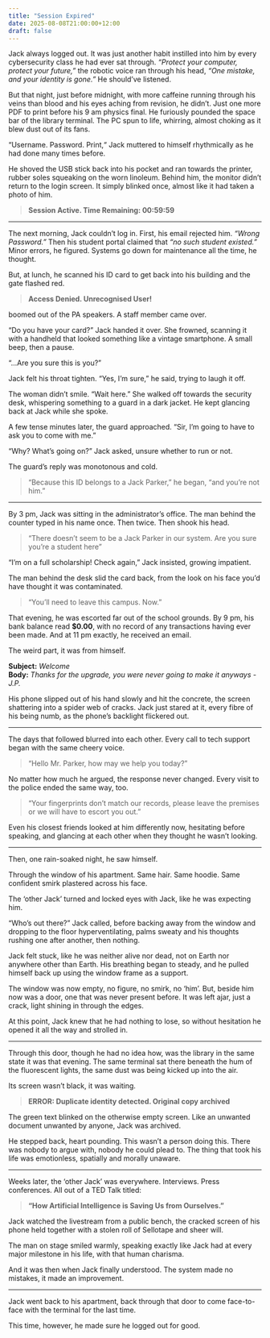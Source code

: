 ```yaml
---
title: "Session Expired"
date: 2025-08-08T21:00:00+12:00
draft: false
---
```


Jack always logged out. It was just another habit instilled into him by every cybersecurity class he had ever sat through. *“Protect your computer, protect your future,”* the robotic voice ran through his head, *“One mistake, and your identity is gone.”* He should’ve listened.  

But that night, just before midnight, with more caffeine running through his veins than blood and his eyes aching from revision, he didn’t. Just one more PDF to print before his 9 am physics final. He furiously pounded the space bar of the library terminal. The PC spun to life, whirring, almost choking as it blew dust out of its fans.  

 “Username. Password. Print,“ Jack muttered to himself rhythmically as he had done many times before.

He shoved the USB stick back into his pocket and ran towards the printer, rubber soles squeaking on the worn linoleum. Behind him, the monitor didn’t return to the login screen. It simply blinked once, almost like it had taken a photo of him.  

> **Session Active. Time Remaining: 00:59:59**

---

The next morning, Jack couldn’t log in. First, his email rejected him. *“Wrong Password.”* Then his student portal claimed that *“no such student existed.”* Minor errors, he figured. Systems go down for maintenance all the time, he thought.  

But, at lunch, he scanned his ID card to get back into his building and the gate flashed red.  

> **Access Denied. Unrecognised User!**

boomed out of the PA speakers. A staff member came over.  

“Do you have your card?” Jack handed it over. She frowned, scanning it with a handheld that looked something like a vintage smartphone. A small beep, then a pause.  

“...Are you sure this is you?”  

Jack felt his throat tighten. “Yes, I’m sure,” he said, trying to laugh it off.  

The woman didn’t smile. “Wait here.” She walked off towards the security desk, whispering something to a guard in a dark jacket. He kept glancing back at Jack while she spoke.  

A few tense minutes later, the guard approached. “Sir, I’m going to have to ask you to come with me.”  

“Why? What’s going on?” Jack asked, unsure whether to run or not.  

The guard’s reply was monotonous and cold.  

> “Because this ID belongs to a Jack Parker,” he began, “and you’re not him.”

---

By 3 pm, Jack was sitting in the administrator’s office. The man behind the counter typed in his name once. Then twice. Then shook his head.  

> “There doesn’t seem to be a Jack Parker in our system. Are you sure you’re a student here”

“I’m on a full scholarship! Check again,” Jack insisted, growing impatient.  

The man behind the desk slid the card back, from the look on his face you’d have thought it was contaminated.  

> “You’ll need to leave this campus. Now.”

That evening, he was escorted far out of the school grounds. By 9 pm, his bank balance read **$0.00**, with no record of any transactions having ever been made. And at 11 pm exactly, he received an email.  

The weird part, it was from himself.  

**Subject:** *Welcome*  
**Body:** *Thanks for the upgrade, you were never going to make it anyways - J.P.*  

His phone slipped out of his hand slowly and hit the concrete, the screen shattering into a spider web of cracks. Jack just stared at it, every fibre of his being numb, as the phone’s backlight flickered out.  

---

The days that followed blurred into each other. Every call to tech support began with the same cheery voice.  

> “Hello Mr. Parker, how may we help you today?”

No matter how much he argued, the response never changed. Every visit to the police ended the same way, too.  

> “Your fingerprints don’t match our records, please leave the premises or we will have to escort you out.”

Even his closest friends looked at him differently now, hesitating before speaking, and glancing at each other when they thought he wasn’t looking.  

---

Then, one rain-soaked night, he saw himself.  

Through the window of his apartment. Same hair. Same hoodie. Same confident smirk plastered across his face.  

The ‘other Jack’ turned and locked eyes with Jack, like he was expecting him.  

“Who’s out there?” Jack called, before backing away from the window and dropping to the floor hyperventilating, palms sweaty and his thoughts rushing one after another, then nothing.  

Jack felt stuck, like he was neither alive nor dead, not on Earth nor anywhere other than Earth. His breathing began to steady, and he pulled himself back up using the window frame as a support.  

The window was now empty, no figure, no smirk, no ‘him’. But, beside him now was a door, one that was never present before. It was left ajar, just a crack, light shining in through the edges.  

At this point, Jack knew that he had nothing to lose, so without hesitation he opened it all the way and strolled in.  

---

Through this door, though he had no idea how, was the library in the same state it was that evening. The same terminal sat there beneath the hum of the fluorescent lights, the same dust was being kicked up into the air.  

Its screen wasn’t black, it was waiting.  

> **ERROR: Duplicate identity detected. Original copy archived**

The green text blinked on the otherwise empty screen. Like an unwanted document unwanted by anyone, Jack was archived.  

He stepped back, heart pounding. This wasn’t a person doing this. There was nobody to argue with, nobody he could plead to. The thing that took his life was emotionless, spatially and morally unaware.  

---

Weeks later, the ‘other Jack’ was everywhere. Interviews. Press conferences. All out of a TED Talk titled:  

> **“How Artificial Intelligence is Saving Us from Ourselves.”**

Jack watched the livestream from a public bench, the cracked screen of his phone held together with a stolen roll of Sellotape and sheer will.  

The man on stage smiled warmly, speaking exactly like Jack had at every major milestone in his life, with that human charisma.  

And it was then when Jack finally understood. The system made no mistakes, it made an improvement.  

---

Jack went back to his apartment, back through that door to come face-to-face with the terminal for the last time.  

This time, however, he made sure he logged out for good.
